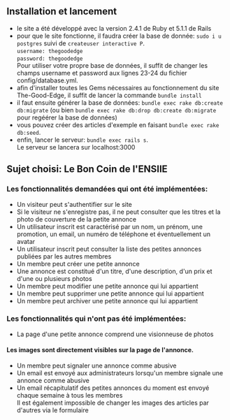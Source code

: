 ## Installation et lancement
- le site a été développé avec la version 2.4.1 de Ruby et 5.1.1 de Rails
- pour que le site fonctionne, il faudra créer la base de donnée: `sudo ­i ­u postgres` suivi de `createuser ­­interactive ­P`.<br>
	`username: thegoodedge`<br>
	`password: thegoodedge`<br>
Pour utiliser votre propre base de données, il suffit de changer les champs username et password aux lignes 23-24 du fichier config/database.yml.
- afin d'installer toutes les Gems nécessaires au fonctionnement du site The-Good-Edge, il suffit de lancer la commande `bundle install`
- il faut ensuite générer la base de données: `bundle exec rake db:create db:migrate` (ou bien `bundle exec rake db:drop db:create db:migrate` pour regéérer la base de données)
- vous pouvez créer des articles d'exemple en faisant `bundle exec rake db:seed`.
- enfin, lancer le serveur: `bundle exec rails s`.<br>
Le serveur se lancera sur localhost:3000



## Sujet choisi: Le Bon Coin de l'ENSIIE

### Les fonctionnalités demandées qui ont été implémentées:
- Un visiteur peut s'authentifier sur le site
- Si le visiteur ne s'enregistre pas, il ne peut consulter que les titres et la photo de couverture de la petite annonce
- Un utilisateur inscrit est caractérisé par un nom, un prénom, une promotion, un email, un numéro de téléphone et éventuellement un avatar
- Un utilisateur inscrit peut consulter la liste des petites annonces publiées par les autres membres
- Un membre peut créer une petite annonce
- Une annonce est constitué d'un titre, d'une description, d'un prix et d'une ou plusieurs photos
- Un membre peut modifier une petite annonce qui lui appartient
- Un membre peut supprimer une petite annonce qui lui appartient
- Un membre peut archiver une petite annonce qui lui appartient

### Les fonctionnalités qui n'ont pas été implémentées:
- La page d'une petite annonce comprend une visionneuse de photos<br>
#### Les images sont directement visibles sur la page de l'annonce.
- Un membre peut signaler une annonce comme abusive
- Un email est envoyé aux administrateurs lorsqu'un membre signale une annonce comme abusive
- Un email récapitulatif des petites annonces du moment est envoyé chaque semaine à tous les membres<br>
Il est également impossible de changer les images des articles par d'autres via le formulaire
